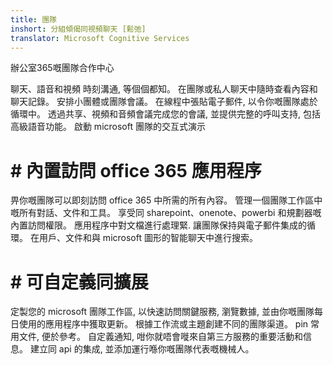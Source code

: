 ```yaml
---
title: 團隊
inshort: 分組傾偈同視頻聊天 [鬆弛]
translator: Microsoft Cognitive Services
---
```



辦公室365嘅團隊合作中心 

聊天、語音和視頻
時刻溝通, 等個個都知。 在團隊或私人聊天中隨時查看內容和聊天記錄。 安排小團體或團隊會議。 在線程中張貼電子郵件, 以令你嘅團隊處於循環中。 透過共享、視頻和音頻會議完成您的會議, 並提供完整的呼叫支持, 包括高級語音功能。 
啟動 microsoft 團隊的交互式演示 

# # 內置訪問 office 365 應用程序
畀你嘅團隊可以即刻訪問 office 365 中所需的所有內容。 管理一個團隊工作區中嘅所有對話、文件和工具。 享受同 sharepoint、onenote、powerbi 和規劃器嘅內置訪問權限。 應用程序中對文檔進行處理緊. 讓團隊保持與電子郵件集成的循環。 在用戶、文件和與 microsoft 圖形的智能聊天中進行搜索。 

# # 可自定義同擴展
定製您的 microsoft 團隊工作區, 以快速訪問關鍵服務, 瀏覽數據, 並由你嘅團隊每日使用的應用程序中獲取更新。 根據工作流或主題創建不同的團隊渠道。 pin 常用文件, 便於參考。 自定義通知, 咁你就唔會嘥來自第三方服務的重要活動和信息。 建立同 api 的集成, 並添加運行喺你嘅團隊代表嘅機械人。 






